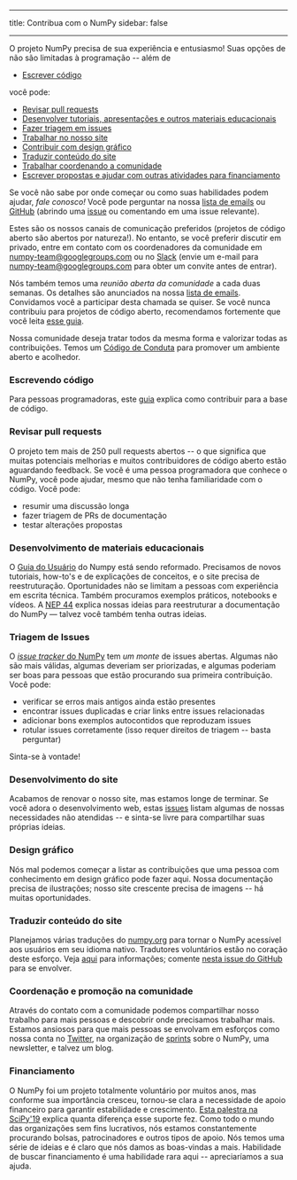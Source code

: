 - - -
title: Contribua com o NumPy sidebar: false
- - -

O projeto NumPy precisa de sua experiência e entusiasmo! Suas opções de não são limitadas à programação -- além de

- [Escrever código](#writing-code)

você pode:

- [Revisar pull requests](#reviewing-pull-requests)
- [Desenvolver tutoriais, apresentações e outros materiais educacionais](#developing-educational-materials)
- [Fazer triagem em issues](#issue-triaging)
- [Trabalhar no nosso site](#website-development)
- [Contribuir com design gráfico](#graphic-design)
- [Traduzir conteúdo do site](#translating-website-content)
- [Trabalhar coordenando a comunidade](#community-coordination-and-outreach)
- [Escrever propostas e ajudar com outras atividades para financiamento](#fundraising)

Se você não sabe por onde começar ou como suas habilidades podem ajudar, _fale conosco!_ Você pode perguntar na nossa [lista de emails](https://mail.python.org/mailman/listinfo/numpy-discussion) ou [GitHub](http://github.com/numpy/numpy) (abrindo uma [issue](https://github.com/numpy/numpy/issues) ou comentando em uma issue relevante).

Estes são os nossos canais de comunicação preferidos (projetos de código aberto são abertos por natureza!). No entanto, se você preferir discutir em privado, entre em contato com os coordenadores da comunidade em <numpy-team@googlegroups.com> ou no [Slack](https://numpy-team.slack.com) (envie um e-mail para <numpy-team@googlegroups.com> para obter um convite antes de entrar).

Nós também temos uma _reunião aberta da comunidade_ a cada duas semanas. Os detalhes são anunciados na nossa [lista de emails](https://mail.python.org/mailman/listinfo/numpy-discussion). Convidamos você a participar desta chamada se quiser. Se você nunca contribuiu para projetos de código aberto, recomendamos fortemente que você leita [esse guia](https://opensource.guide/how-to-contribute/).

Nossa comunidade deseja tratar todos da mesma forma e valorizar todas as contribuições. Temos um [Código de Conduta](/code-of-conduct) para promover um ambiente aberto e acolhedor.

### Escrevendo código

Para pessoas programadoras, este [guia](https://numpy.org/devdocs/dev/index.html#development-process-summary) explica como contribuir para a base de código.

### Revisar pull requests
O projeto tem mais de 250 pull requests abertos -- o que significa que muitas potenciais melhorias e muitos contribuidores de código aberto estão aguardando feedback. Se você é uma pessoa programadora que conhece o NumPy, você pode ajudar, mesmo que não tenha familiaridade com o código. Você pode:
* resumir uma discussão longa
* fazer triagem de PRs de documentação
* testar alterações propostas


### Desenvolvimento de materiais educacionais

O [Guia do Usuário](https://numpy.org/devdocs) do Numpy está sendo reformado. Precisamos de novos tutoriais, how-to's e de explicações de conceitos, e o site precisa de reestruturação. Oportunidades não se limitam a pessoas com experiência em escrita técnica. Também procuramos exemplos práticos, notebooks e vídeos. A [NEP 44](https://numpy.org/neps/nep-0044-restructuring-numpy-docs.html) explica nossas ideias para reestruturar a documentação do NumPy — talvez você também tenha outras ideias.


### Triagem de Issues

O [*issue tracker* do NumPy](https://github.com/numpy/numpy/issues) tem _um monte_ de issues abertas. Algumas não são mais válidas, algumas deveriam ser priorizadas, e algumas poderiam ser boas para pessoas que estão procurando sua primeira contribuição.  Você pode:

* verificar se erros mais antigos ainda estão presentes
* encontrar issues duplicadas e criar links entre issues relacionadas
* adicionar bons exemplos autocontidos que reproduzam issues
* rotular issues corretamente (isso requer direitos de triagem -- basta perguntar)

Sinta-se à vontade!


### Desenvolvimento do site

Acabamos de renovar o nosso site, mas estamos longe de terminar. Se você adora o desenvolvimento web, estas [issues](https://github.com/numpy/numpy.org/issues?q=is%3Aissue+is%3Aopen+label%3Adesign) listam algumas de nossas necessidades não atendidas -- e sinta-se livre para compartilhar suas próprias ideias.


### Design gráfico

Nós mal podemos começar a listar as contribuições que uma pessoa com conhecimento em design gráfico pode fazer aqui. Nossa documentação precisa de ilustrações; nosso site crescente precisa de imagens -- há muitas oportunidades.


### Traduzir conteúdo do site

Planejamos várias traduções do [numpy.org](https://numpy.org) para tornar o NumPy acessível aos usuários em seu idioma nativo. Tradutores voluntários estão no coração deste esforço.  Veja [aqui](https://numpy.org/neps/nep-0028-website-redesign.html#translation-multilingual-i18n) para informações; comente [nesta issue do GitHub](https://github.com/numpy/numpy.org/issues/55) para se envolver.


### Coordenação e promoção na comunidade

Através do contato com a comunidade podemos compartilhar nosso trabalho para mais pessoas e descobrir onde precisamos trabalhar mais. Estamos ansiosos para que mais pessoas se envolvam em esforços como nossa conta no [Twitter](https://twitter.com/numpy_team), na organização de [sprints](https://scisprints.github.io/) sobre o NumPy, uma newsletter, e talvez um blog.

### Financiamento

O NumPy foi um projeto totalmente voluntário por muitos anos, mas conforme sua importância cresceu, tornou-se clara a necessidade de apoio financeiro para garantir estabilidade e crescimento. [Esta palestra na SciPy'19](https://www.youtube.com/watch?v=dBTJD_FDVjU) explica quanta diferença esse suporte fez. Como todo o mundo das organizações sem fins lucrativos, nós estamos constantemente procurando bolsas, patrocinadores e outros tipos de apoio. Nós temos uma série de ideias e é claro que nós damos as boas-vindas a mais. Habilidade de buscar financiamento é uma habilidade rara aqui -- apreciaríamos a sua ajuda.

